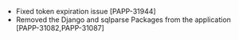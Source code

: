 * Fixed token expiration issue [PAPP-31944]
* Removed the Django and sqlparse Packages from the application [PAPP-31082,PAPP-31087]